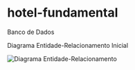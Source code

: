 # hotel-fundamental
Banco de Dados


Diagrama Entidade-Relacionamento Inicial

<img src="https://github.com/user-attachments/assets/be0b0da2-c024-4890-9ed6-0356b7710322" alt="Diagrama Entidade-Relacionamento">


